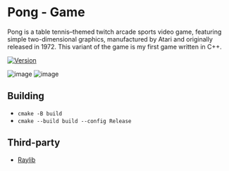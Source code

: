 # Pong - Game
Pong is a table tennis–themed twitch arcade sports video game, featuring simple two-dimensional graphics, manufactured by Atari and originally released in 1972.
This variant of the game is my first game written in C++.

[![Version](https://badge.fury.io/gh/razenxc%2FPong.svg)](https://github.com/razenxc/Pong/releases)

![image](https://github.com/razenxc/Pong/assets/84779107/3be57f9b-a68c-4ae5-9e74-82b458b3aed1)
![image](https://github.com/razenxc/Pong/assets/84779107/2e20fe4a-dec8-4580-bf59-e0246511853b)

## Building
- `cmake -B build`
- `cmake --build build --config Release`

## Third-party
- [Raylib](https://github.com/raysan5/raylib)
